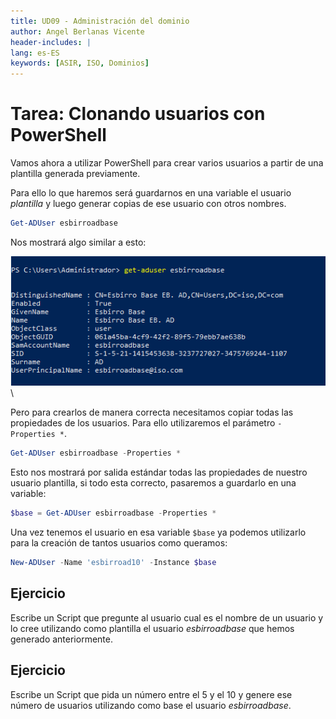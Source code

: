 ```yaml
---
title: UD09 - Administración del dominio
author: Angel Berlanas Vicente
header-includes: |
lang: es-ES
keywords: [ASIR, ISO, Dominios]
---
```


# Tarea: Clonando usuarios con PowerShell

Vamos ahora a utilizar PowerShell para crear varios usuarios a partir de una plantilla generada previamente.

Para ello lo que haremos será guardarnos en una variable el usuario _plantilla_ y luego generar copias de ese usuario con otros nombres. 


```PowerShell
Get-ADUser esbirroadbase
```

Nos mostrará algo similar a esto:

![Usuarios AD](AD2019/AD2019_UsuariosYGrupos_TareaPS01.png)
\ 

Pero para crearlos de manera correcta necesitamos copiar todas las propiedades 
de los usuarios. Para ello utilizaremos el parámetro `-Properties *`.

```PowerShell
Get-ADUser esbirroadbase -Properties *
```

Esto nos mostrará por salida estándar todas las propiedades de nuestro usuario plantilla, si todo esta correcto, pasaremos a guardarlo en una variable:

```PowerShell
$base = Get-ADUser esbirroadbase -Properties *
```

Una vez tenemos el usuario en esa variable `$base` ya podemos utilizarlo para la creación de tantos usuarios como queramos:

```PowerShell
New-ADUser -Name 'esbirroad10' -Instance $base
```

## Ejercicio

Escribe un Script que pregunte al usuario cual es el nombre de un usuario y lo cree utilizando como plantilla el usuario _esbirroadbase_ que hemos generado anteriormente.

## Ejercicio

Escribe un Script que pida un número entre el 5 y el 10 y genere ese número de usuarios utilizando como base el usuario _esbirroadbase_.
